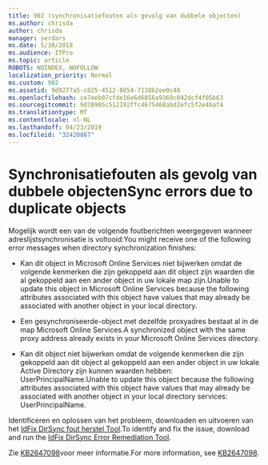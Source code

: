 ```yaml
---
title: 902 (synchronisatiefouten als gevolg van dubbele objecten)
ms.author: chrisda
author: chrisda
manager: serdars
ms.date: 5/30/2018
ms.audience: ITPro
ms.topic: article
ROBOTS: NOINDEX, NOFOLLOW
localization_priority: Normal
ms.custom: 902
ms.assetid: 9d9277a5-c825-4512-8d54-7138b2ee0c40
ms.openlocfilehash: ce7eeb07cfde16e6d6856a9369c042dcf4f05b63
ms.sourcegitcommit: 9d78905c512192ffc4675468abd2efc5f2e4baf4
ms.translationtype: MT
ms.contentlocale: nl-NL
ms.lasthandoff: 04/23/2019
ms.locfileid: "32420867"
---
```

# <a name="sync-errors-due-to-duplicate-objects"></a><span data-ttu-id="eda05-102">Synchronisatiefouten als gevolg van dubbele objecten</span><span class="sxs-lookup"><span data-stu-id="eda05-102">Sync errors due to duplicate objects</span></span>

<span data-ttu-id="eda05-103">Mogelijk wordt een van de volgende foutberichten weergegeven wanneer adreslijstsynchronisatie is voltooid:</span><span class="sxs-lookup"><span data-stu-id="eda05-103">You might receive one of the following error messages when directory synchronization finishes:</span></span>

- <span data-ttu-id="eda05-104">Kan dit object in Microsoft Online Services niet bijwerken omdat de volgende kenmerken die zijn gekoppeld aan dit object zijn waarden die al gekoppeld aan een ander object in uw lokale map zijn.</span><span class="sxs-lookup"><span data-stu-id="eda05-104">Unable to update this object in Microsoft Online Services because the following attributes associated with this object have values that may already be associated with another object in your local directory.</span></span>

- <span data-ttu-id="eda05-105">Een gesynchroniseerde-object met dezelfde proxyadres bestaat al in de map Microsoft Online Services.</span><span class="sxs-lookup"><span data-stu-id="eda05-105">A synchronized object with the same proxy address already exists in your Microsoft Online Services directory.</span></span>

- <span data-ttu-id="eda05-106">Kan dit object niet bijwerken omdat de volgende kenmerken die zijn gekoppeld aan dit object al gekoppeld aan een ander object in uw lokale Active Directory zijn kunnen waarden hebben: UserPrincipalName.</span><span class="sxs-lookup"><span data-stu-id="eda05-106">Unable to update this object because the following attributes associated with this object have values that may already be associated with another object in your local directory services: UserPrincipalName.</span></span>

<span data-ttu-id="eda05-107">Identificeren en oplossen van het probleem, downloaden en uitvoeren van het [IdFix DirSync fout herstel Tool](https://www.microsoft.com/download/details.aspx?id=36832).</span><span class="sxs-lookup"><span data-stu-id="eda05-107">To identify and fix the issue, download and run the [IdFix DirSync Error Remediation Tool](https://www.microsoft.com/download/details.aspx?id=36832).</span></span>

<span data-ttu-id="eda05-108">Zie [KB2647098](https://support.microsoft.com/help/2647098/duplicate-or-invalid-attributes-prevent-directory-synchronization-in-o)voor meer informatie.</span><span class="sxs-lookup"><span data-stu-id="eda05-108">For more information, see [KB2647098](https://support.microsoft.com/help/2647098/duplicate-or-invalid-attributes-prevent-directory-synchronization-in-o).</span></span>
